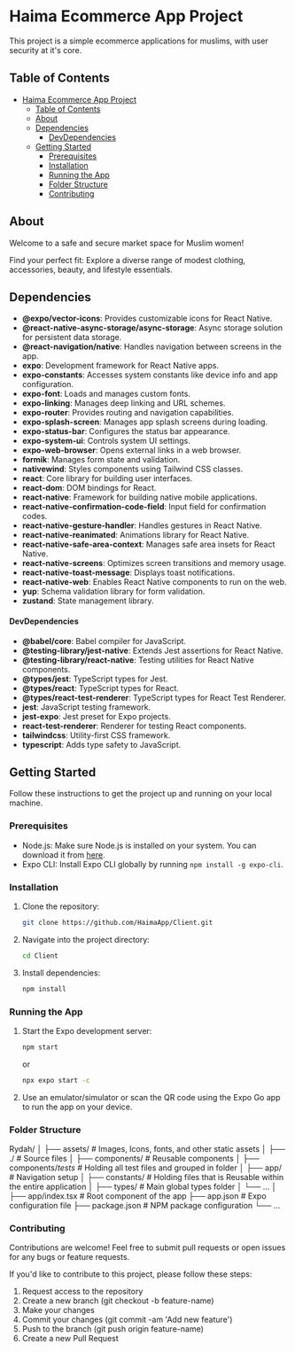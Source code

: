# Haima Ecommerce App Project

This project is a simple ecommerce applications for muslims, with user security at it's core.

## Table of Contents

- [Haima Ecommerce App Project](#haima-ecommerce-app-project)
  - [Table of Contents](#table-of-contents)
  - [About](#about)
  - [Dependencies](#dependencies)
      - [DevDependencies](#devdependencies)
  - [Getting Started](#getting-started)
    - [Prerequisites](#prerequisites)
    - [Installation](#installation)
    - [Running the App](#running-the-app)
    - [Folder Structure](#folder-structure)
    - [Contributing](#contributing)

## About

Welcome to a safe and secure market space for Muslim women!

Find your perfect fit: Explore a diverse range of modest clothing, accessories, beauty, and lifestyle essentials.

## Dependencies

- **@expo/vector-icons**: Provides customizable icons for React Native.
- **@react-native-async-storage/async-storage**: Async storage solution for persistent data storage.
- **@react-navigation/native**: Handles navigation between screens in the app.
- **expo**: Development framework for React Native apps.
- **expo-constants**: Accesses system constants like device info and app configuration.
- **expo-font**: Loads and manages custom fonts.
- **expo-linking**: Manages deep linking and URL schemes.
- **expo-router**: Provides routing and navigation capabilities.
- **expo-splash-screen**: Manages app splash screens during loading.
- **expo-status-bar**: Configures the status bar appearance.
- **expo-system-ui**: Controls system UI settings.
- **expo-web-browser**: Opens external links in a web browser.
- **formik**: Manages form state and validation.
- **nativewind**: Styles components using Tailwind CSS classes.
- **react**: Core library for building user interfaces.
- **react-dom**: DOM bindings for React.
- **react-native**: Framework for building native mobile applications.
- **react-native-confirmation-code-field**: Input field for confirmation codes.
- **react-native-gesture-handler**: Handles gestures in React Native.
- **react-native-reanimated**: Animations library for React Native.
- **react-native-safe-area-context**: Manages safe area insets for React Native.
- **react-native-screens**: Optimizes screen transitions and memory usage.
- **react-native-toast-message**: Displays toast notifications.
- **react-native-web**: Enables React Native components to run on the web.
- **yup**: Schema validation library for form validation.
- **zustand**: State management library.

#### DevDependencies

- **@babel/core**: Babel compiler for JavaScript.
- **@testing-library/jest-native**: Extends Jest assertions for React Native.
- **@testing-library/react-native**: Testing utilities for React Native components.
- **@types/jest**: TypeScript types for Jest.
- **@types/react**: TypeScript types for React.
- **@types/react-test-renderer**: TypeScript types for React Test Renderer.
- **jest**: JavaScript testing framework.
- **jest-expo**: Jest preset for Expo projects.
- **react-test-renderer**: Renderer for testing React components.
- **tailwindcss**: Utility-first CSS framework.
- **typescript**: Adds type safety to JavaScript.


## Getting Started

Follow these instructions to get the project up and running on your local machine.

### Prerequisites

- Node.js: Make sure Node.js is installed on your system. You can download it from [here](https://nodejs.org/).
- Expo CLI: Install Expo CLI globally by running `npm install -g expo-cli`.

### Installation

1. Clone the repository:
   ```bash
   git clone https://github.com/HaimaApp/Client.git
   ```
2. Navigate into the project directory:
   ```bash
   cd Client
   ```
3. Install dependencies:
   ```bash
   npm install
   ```

### Running the App

1. Start the Expo development server:
   ```bash
   npm start
   ```
   or
   ```bash
   npx expo start -c
   ```
2. Use an emulator/simulator or scan the QR code using the Expo Go app to run the app on your device.

### Folder Structure

Rydah/
│
├── assets/ # Images, Icons, fonts, and other static assets
│
├── ./ # Source files
│ ├── components/ # Reusable components
│ ├── components/_tests_ # Holding all test files and grouped in folder
│ ├── app/ # Navigation setup
│ ├── constants/ # Holding files that is Reusable within the entire application
│ ├── types/ # Main global types folder
│ └── ...
│
├── app/index.tsx # Root component of the app
├── app.json # Expo configuration file
├── package.json # NPM package configuration
└── ...

### Contributing

Contributions are welcome! Feel free to submit pull requests or open issues for any bugs or feature requests.

If you'd like to contribute to this project, please follow these steps:

1. Request access to the repository
2. Create a new branch (git checkout -b feature-name)
3. Make your changes
4. Commit your changes (git commit -am 'Add new feature')
5. Push to the branch (git push origin feature-name)
6. Create a new Pull Request
